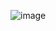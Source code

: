 
![image](https://user-images.githubusercontent.com/63969379/165626549-8195b461-18fe-4eed-a597-5c60c16bf511.png)
